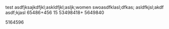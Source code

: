 test  asdfjksajkdfjkl;askldfjkl;asljk;women 
swoasdfklasl;dfkas;
asldfkjsl;akdf
asdf;kjasl
65486+456
15
53498418+
5649840

5164596

